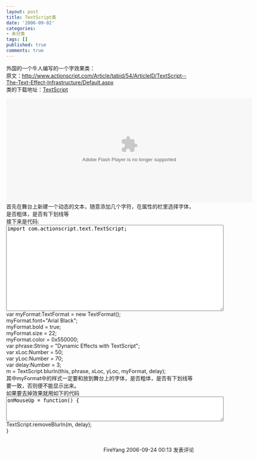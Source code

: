 ```yaml
---
layout: post
title: TextScript类
date: '2006-09-02'
categories:
- 未分类
tags: []
published: true
comments: true
---
```

<p>外国的一个牛人编写的一个字效果类：<br />原文：<a href="http://www.actionscript.com/Article/tabid/54/ArticleID/TextScript--The-Text-Effect-Infrastructure/Default.aspx">http://www.actionscript.com/Article/tabid/54/ArticleID/TextScript--The-Text-Effect-Infrastructure/Default.aspx</a><br />类的下载地址：<a href="http://www.actionscript.com/files/satori/TextScript.zip">TextScript</a><br />
<p>
<object height="280" width="660" classid="clsid:D27CDB6E-AE6D-11cf-96B8-444553540000" xcodebase="http://download.macromedia.com/pub/shockwave/cabs/flash/swflash.cab">
<param name="Movie" value="/images/cnblogs_com/fireyang/TextEffects_demo.swf" /> <param name="Quality" value="high" /><param name="wmode" value="transparent" /><param name="bgcolor" value="#000000" /><embed src="http://www.cnblogs.com/images/cnblogs_com/fireyang/TextEffects_demo.swf" width="660" height="280" quality="high" wmode="transparent" bgcolor="#000000" type="application/x-shockwave-flash" pluginspage="http://www.macromedia.com/go/getflashplayer"></embed>
</object><br />首先在舞台上新建一个动态的文本，随意添加几个字符，在属性的栏里选择字体，是否粗体，是否有下划线等<br />接下来是代码:<br /><textarea rows="15" cols="70">import com.actionscript.text.TextScript;</textarea><br />
var myFormat:TextFormat = new TextFormat();<br />
myFormat.font="Arial Black";<br />
myFormat.bold = true;<br />
myFormat.size = 22;<br />
myFormat.color = 0x550000;<br />
var phrase:String = "Dynamic Effects with TextScript";<br />
var xLoc:Number = 50;<br />
var yLoc:Number = 70;<br />
var delay:Number = 3;<br />
m = TextScript.blurIn(this, phrase, xLoc, yLoc, myFormat, delay);
 <br />其中myFormat中的样式一定要和放到舞台上的字体，是否粗体，是否有下划线等要一致，否则便不能显示出来。<br />如果要去掉效果就用如下的代码<br /><textarea rows="4" cols="70">onMouseUp = function() {</textarea><br />
TextScript.removeBlurIn(m, delay);<br />
}
 </p>
<img src="http://www.cnblogs.com/FireYang/aggbug/513022.html" width="1" height="1" /><br /><br /><div align="right"><a style="text-decoration:none;" href="http://FireYang.cnblogs.com/" target="_blank">FireYang</a> 2006-09-24 00:13 <a href="http://www.cnblogs.com/FireYang/archive/2006/09/24/513022.html#Feedback" target="_blank" style="text-decoration:none;">发表评论</a></div></p>
